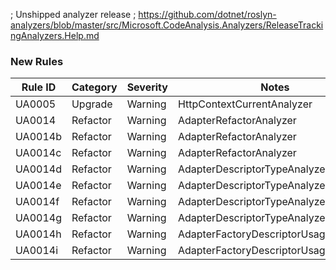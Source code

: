 ﻿; Unshipped analyzer release
; https://github.com/dotnet/roslyn-analyzers/blob/master/src/Microsoft.CodeAnalysis.Analyzers/ReleaseTrackingAnalyzers.Help.md

### New Rules
Rule ID | Category | Severity | Notes
--------|----------|----------|-------
UA0005 | Upgrade | Warning | HttpContextCurrentAnalyzer
UA0014 | Refactor | Warning | AdapterRefactorAnalyzer
UA0014b | Refactor | Warning | AdapterRefactorAnalyzer
UA0014c | Refactor | Warning | AdapterRefactorAnalyzer
UA0014d | Refactor | Warning | AdapterDescriptorTypeAnalyzer
UA0014e | Refactor | Warning | AdapterDescriptorTypeAnalyzer
UA0014f | Refactor | Warning | AdapterDescriptorTypeAnalyzer
UA0014g | Refactor | Warning | AdapterDescriptorTypeAnalyzer
UA0014h | Refactor | Warning | AdapterFactoryDescriptorUsageAnalyzer
UA0014i | Refactor | Warning | AdapterFactoryDescriptorUsageAnalyzer
